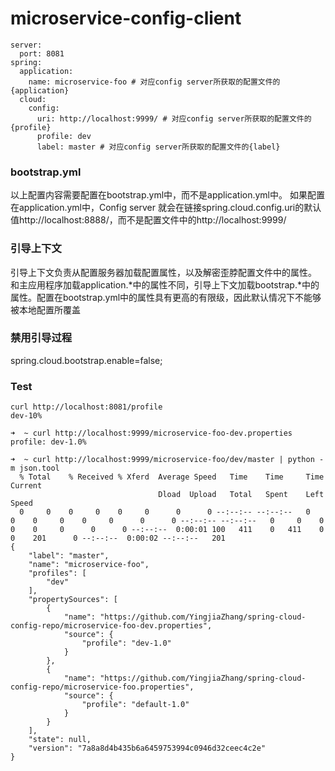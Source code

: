 # microservice-config-client

```
server:
  port: 8081
spring:
  application:
    name: microservice-foo # 对应config server所获取的配置文件的{application}
  cloud:
    config:
      uri: http://localhost:9999/ # 对应config server所获取的配置文件的{profile}
      profile: dev
      label: master # 对应config server所获取的配置文件的{label}
```

### bootstrap.yml
以上配置内容需要配置在bootstrap.yml中，而不是application.yml中。
如果配置在application.yml中，Config server 就会在链接spring.cloud.config.uri的默认值http://localhost:8888/，而不是配置文件中的http://localhost:9999/

### 引导上下文
引导上下文负责从配置服务器加载配置属性，以及解密歪脖配置文件中的属性。
和主应用程序加载application.*中的属性不同，引导上下文加载bootstrap.*中的属性。配置在bootstrap.yml中的属性具有更高的有限级，因此默认情况下不能够被本地配置所覆盖

### 禁用引导过程
spring.cloud.bootstrap.enable=false;

### Test
```
curl http://localhost:8081/profile
dev-10%
```

```
➜  ~ curl http://localhost:9999/microservice-foo-dev.properties
profile: dev-1.0%
```

```
➜  ~ curl http://localhost:9999/microservice-foo/dev/master | python -m json.tool
  % Total    % Received % Xferd  Average Speed   Time    Time     Time  Current
                                 Dload  Upload   Total   Spent    Left  Speed
  0     0    0     0    0     0      0      0 --:--:-- --:--:--   0     0    0     0    0     0      0      0 --:--:-- --:--:--   0     0    0     0    0     0      0      0 --:--:--  0:00:01 100   411    0   411    0     0    201      0 --:--:--  0:00:02 --:--:--   201
{
    "label": "master",
    "name": "microservice-foo",
    "profiles": [
        "dev"
    ],
    "propertySources": [
        {
            "name": "https://github.com/YingjiaZhang/spring-cloud-config-repo/microservice-foo-dev.properties",
            "source": {
                "profile": "dev-1.0"
            }
        },
        {
            "name": "https://github.com/YingjiaZhang/spring-cloud-config-repo/microservice-foo.properties",
            "source": {
                "profile": "default-1.0"
            }
        }
    ],
    "state": null,
    "version": "7a8a8d4b435b6a6459753994c0946d32ceec4c2e"
}
```